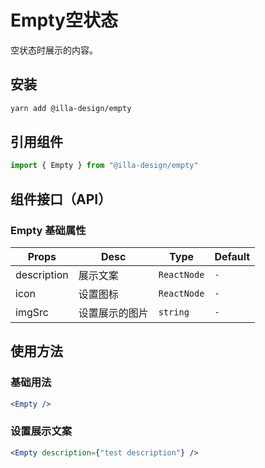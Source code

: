 # Empty空状态

空状态时展示的内容。

## 安装

```bash
yarn add @illa-design/empty
```

## 引用组件

```jsx
import { Empty } from "@illa-design/empty"
```

## 组件接口（API）

### Empty 基础属性

| Props       | Desc           | Type        | Default |
| ----------- | -------------- | ----------- | ------- |
| description | 展示文案       | `ReactNode` | `-`     |
| icon        | 设置图标       | `ReactNode` | `-`     |
| imgSrc      | 设置展示的图片 | `string`    | `-`     |

## 使用方法

### 基础用法

```jsx
<Empty />
```

### 设置展示文案

```jsx
<Empty description={"test description"} />
```
